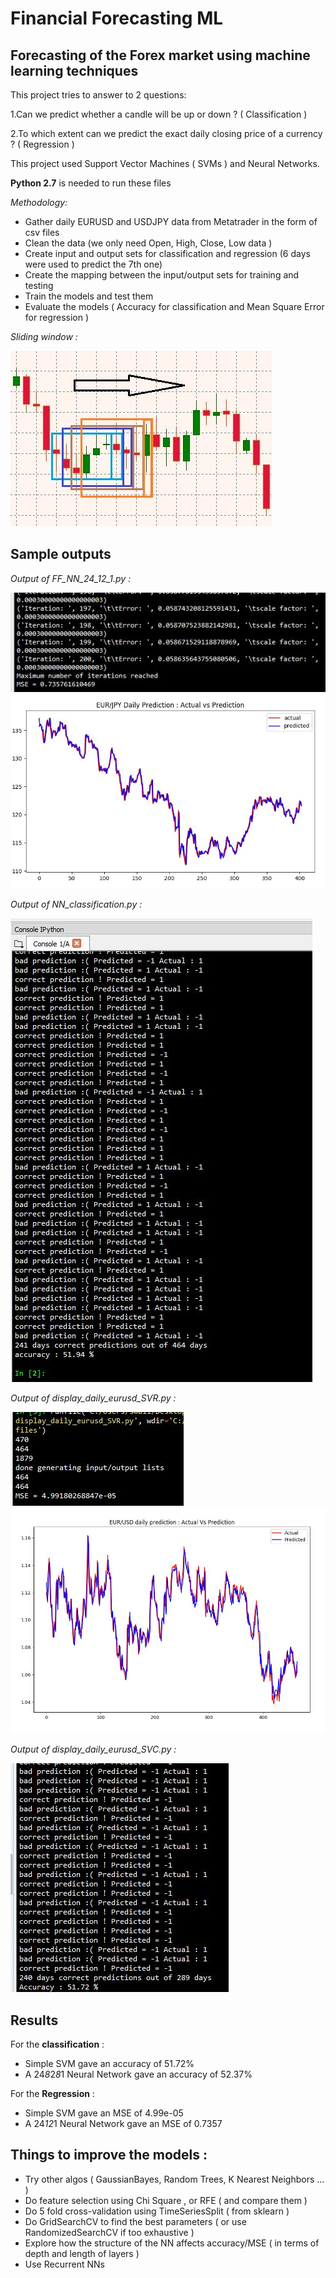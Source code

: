 # Financial Forecasting ML
## Forecasting of the Forex market using machine learning techniques

This project tries to answer to 2 questions:

1.Can we predict whether a candle will be up or down ? ( Classification )

2.To which extent can we predict the exact daily closing price of a currency ? ( Regression )

This project used Support Vector Machines ( SVMs ) and Neural Networks.

**Python 2.7** is needed to run these files

*Methodology:*
* Gather daily EURUSD and USDJPY data from Metatrader in the form of csv files
* Clean the data (we only need Open, High, Close, Low data )
* Create input and output sets for classification and regression (6 days were used to predict the 7th one)
* Create the mapping between the input/output sets for training and testing
* Train the models and test them
* Evaluate the models ( Accuracy for classification and Mean Square Error for regression )

*Sliding window :* 

![Sliding](https://github.com/IsmailAlaouiAbdellaoui/Financial-Forecasting-ML/blob/master/sliding-window.JPG)

## Sample outputs

*Output of FF_NN_24_12_1.py :*

![NN_Regression](https://github.com/IsmailAlaouiAbdellaoui/Financial-Forecasting-ML/blob/master/MSE-NN.JPG)
![NN_Regression2](https://github.com/IsmailAlaouiAbdellaoui/Financial-Forecasting-ML/blob/master/NN%20Regression-Actual-VS-Prediction(USDJPY).JPG)

*Output of NN_classification.py :*

![NN_Classification](https://github.com/IsmailAlaouiAbdellaoui/Financial-Forecasting-ML/blob/master/Accuracy-NN.JPG)

*Output of display_daily_eurusd_SVR.py :*

![SVM_Regression](https://github.com/IsmailAlaouiAbdellaoui/Financial-Forecasting-ML/blob/master/MSE-SVM.JPG)
![SVM_Regression2](https://github.com/IsmailAlaouiAbdellaoui/Financial-Forecasting-ML/blob/master/SVM%20Regression-Actual-VS-Prediction(EURUSD).JPG)

*Output of display_daily_eurusd_SVC.py :*

![SVM_Classification](https://github.com/IsmailAlaouiAbdellaoui/Financial-Forecasting-ML/blob/master/Accuracy-SVM.JPG)



## Results

For the **classification** :
* Simple SVM gave an accuracy of 51.72%
* A 24*8*2*8*1 Neural Network gave an accuracy of 52.37%

For the **Regression** :
* Simple SVM gave an MSE of 4.99e-05
* A 24*12*1 Neural Network gave an MSE of 0.7357

## Things to improve the models :
* Try other algos ( GaussianBayes, Random Trees, K Nearest Neighbors ... )
* Do feature selection using Chi Square , or RFE ( and compare them )
* Do 5 fold cross-validation using TimeSeriesSplit ( from sklearn )
* Do GridSearchCV to find the best parameters ( or use RandomizedSearchCV if too exhaustive )
* Explore how the structure of the NN affects accuracy/MSE ( in terms of depth and length of layers )
* Use Recurrent NNs
